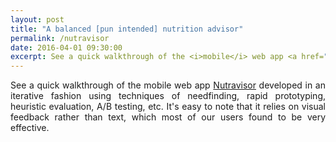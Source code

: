 ```yaml
---
layout: post
title: "A balanced [pun intended] nutrition advisor"
permalink: /nutravisor
date: 2016-04-01 09:30:00
excerpt: See a quick walkthrough of the <i>mobile</i> web app <a href="http://nutravisor.kandarp.xyz/?username=test&hash=5baa61e4c9b93f3f0682250b6cf8331b7ee68fd8">Nutravisor</a> developed in an iterative fashion using techniques of needfinding, rapid prototyping, heuristic evaluation, A/B testing, etc. <br/> <br/> <img src="screenshot1.png" width="33%" style="border:1px solid lightgray;"> <img src="screenshot2.png" width="33%" style="border:1px solid lightgray; margin-left:5px;"> <br/>
---
```


<div align="justify" style="margin-bottom:15px;">
See a quick walkthrough of the mobile web app <a href="https://nutravisor.herokuapp.com/?username=test&hash=5baa61e4c9b93f3f0682250b6cf8331b7ee68fd8">Nutravisor</a> developed in an iterative fashion using techniques of needfinding, rapid prototyping, heuristic evaluation, A/B testing, etc. It's easy to note that it relies on visual feedback rather than text, which most of our users found to be very effective.
</div>
